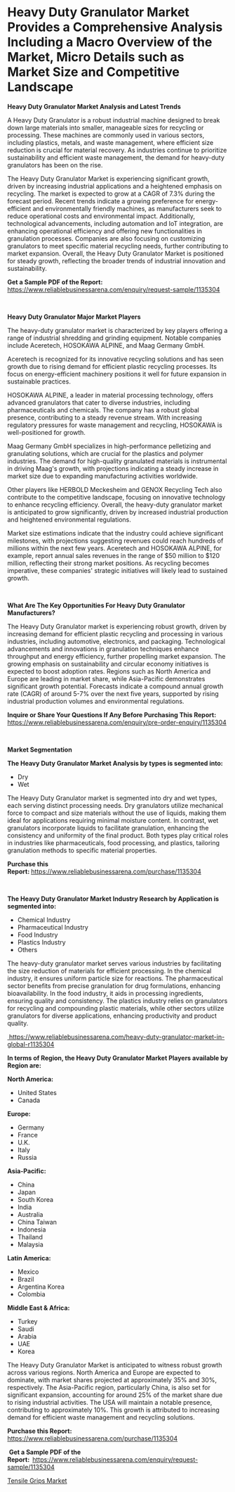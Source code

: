 <p><h1>Heavy Duty Granulator Market Provides a Comprehensive Analysis Including a Macro Overview of the Market, Micro Details such as Market Size and Competitive Landscape</h1></p><p><strong>Heavy Duty Granulator Market Analysis and Latest Trends</strong></p>
<p><p>A Heavy Duty Granulator is a robust industrial machine designed to break down large materials into smaller, manageable sizes for recycling or processing. These machines are commonly used in various sectors, including plastics, metals, and waste management, where efficient size reduction is crucial for material recovery. As industries continue to prioritize sustainability and efficient waste management, the demand for heavy-duty granulators has been on the rise.</p><p>The Heavy Duty Granulator Market is experiencing significant growth, driven by increasing industrial applications and a heightened emphasis on recycling. The market is expected to grow at a CAGR of 7.3% during the forecast period. Recent trends indicate a growing preference for energy-efficient and environmentally friendly machines, as manufacturers seek to reduce operational costs and environmental impact. Additionally, technological advancements, including automation and IoT integration, are enhancing operational efficiency and offering new functionalities in granulation processes. Companies are also focusing on customizing granulators to meet specific material recycling needs, further contributing to market expansion. Overall, the Heavy Duty Granulator Market is positioned for steady growth, reflecting the broader trends of industrial innovation and sustainability.</p></p>
<p><strong>Get a Sample PDF of the Report:&nbsp;</strong> <a href="https://www.reliablebusinessarena.com/enquiry/request-sample/1135304?utm_campaign=2264&utm_medium=2&utm_source=Github&utm_content=ia&utm_term=18022025&utm_id=heavy-duty-granulator">https://www.reliablebusinessarena.com/enquiry/request-sample/1135304</a></p>
<p>&nbsp;</p>
<p><strong>Heavy Duty Granulator Major Market Players</strong></p>
<p><p>The heavy-duty granulator market is characterized by key players offering a range of industrial shredding and grinding equipment. Notable companies include Aceretech, HOSOKAWA ALPINE, and Maag Germany GmbH.</p><p>Aceretech is recognized for its innovative recycling solutions and has seen growth due to rising demand for efficient plastic recycling processes. Its focus on energy-efficient machinery positions it well for future expansion in sustainable practices.</p><p>HOSOKAWA ALPINE, a leader in material processing technology, offers advanced granulators that cater to diverse industries, including pharmaceuticals and chemicals. The company has a robust global presence, contributing to a steady revenue stream. With increasing regulatory pressures for waste management and recycling, HOSOKAWA is well-positioned for growth.</p><p>Maag Germany GmbH specializes in high-performance pelletizing and granulating solutions, which are crucial for the plastics and polymer industries. The demand for high-quality granulated materials is instrumental in driving Maag's growth, with projections indicating a steady increase in market size due to expanding manufacturing activities worldwide.</p><p>Other players like HERBOLD Meckesheim and GENOX Recycling Tech also contribute to the competitive landscape, focusing on innovative technology to enhance recycling efficiency. Overall, the heavy-duty granulator market is anticipated to grow significantly, driven by increased industrial production and heightened environmental regulations.</p><p>Market size estimations indicate that the industry could achieve significant milestones, with projections suggesting revenues could reach hundreds of millions within the next few years. Aceretech and HOSOKAWA ALPINE, for example, report annual sales revenues in the range of $50 million to $120 million, reflecting their strong market positions. As recycling becomes imperative, these companies' strategic initiatives will likely lead to sustained growth.</p></p>
<p>&nbsp;</p>
<p><strong>What Are The Key Opportunities For Heavy Duty Granulator Manufacturers?</strong></p>
<p><p>The Heavy Duty Granulator market is experiencing robust growth, driven by increasing demand for efficient plastic recycling and processing in various industries, including automotive, electronics, and packaging. Technological advancements and innovations in granulation techniques enhance throughput and energy efficiency, further propelling market expansion. The growing emphasis on sustainability and circular economy initiatives is expected to boost adoption rates. Regions such as North America and Europe are leading in market share, while Asia-Pacific demonstrates significant growth potential. Forecasts indicate a compound annual growth rate (CAGR) of around 5-7% over the next five years, supported by rising industrial production volumes and environmental regulations.</p></p>
<p><strong>Inquire or Share Your Questions If Any Before Purchasing This Report:</strong> <a href="https://www.reliablebusinessarena.com/enquiry/pre-order-enquiry/1135304?utm_campaign=2264&utm_medium=2&utm_source=Github&utm_content=ia&utm_term=18022025&utm_id=heavy-duty-granulator">https://www.reliablebusinessarena.com/enquiry/pre-order-enquiry/1135304</a></p>
<p>&nbsp;</p>
<p><strong>Market Segmentation</strong></p>
<p><strong>The Heavy Duty Granulator Market Analysis by types is segmented into:</strong></p>
<p><ul><li>Dry</li><li>Wet</li></ul></p>
<p><p>The Heavy Duty Granulator market is segmented into dry and wet types, each serving distinct processing needs. Dry granulators utilize mechanical force to compact and size materials without the use of liquids, making them ideal for applications requiring minimal moisture content. In contrast, wet granulators incorporate liquids to facilitate granulation, enhancing the consistency and uniformity of the final product. Both types play critical roles in industries like pharmaceuticals, food processing, and plastics, tailoring granulation methods to specific material properties.</p></p>
<p><strong>Purchase this Report:&nbsp;</strong><a href="https://www.reliablebusinessarena.com/purchase/1135304?utm_campaign=2264&utm_medium=2&utm_source=Github&utm_content=ia&utm_term=18022025&utm_id=heavy-duty-granulator">https://www.reliablebusinessarena.com/purchase/1135304</a></p>
<p>&nbsp;</p>
<p><strong>The Heavy Duty Granulator Market Industry Research by Application is segmented into:</strong></p>
<p><ul><li>Chemical Industry</li><li>Pharmaceutical Industry</li><li>Food Industry</li><li>Plastics Industry</li><li>Others</li></ul></p>
<p><p>The heavy-duty granulator market serves various industries by facilitating the size reduction of materials for efficient processing. In the chemical industry, it ensures uniform particle size for reactions. The pharmaceutical sector benefits from precise granulation for drug formulations, enhancing bioavailability. In the food industry, it aids in processing ingredients, ensuring quality and consistency. The plastics industry relies on granulators for recycling and compounding plastic materials, while other sectors utilize granulators for diverse applications, enhancing productivity and product quality.</p></p>
<p><a href="https://www.reliablebusinessarena.com/heavy-duty-granulator-market-in-global-r1135304?utm_campaign=2264&utm_medium=2&utm_source=Github&utm_content=ia&utm_term=18022025&utm_id=heavy-duty-granulator">&nbsp;https://www.reliablebusinessarena.com/heavy-duty-granulator-market-in-global-r1135304</a></p>
<p><strong>In terms of Region, the Heavy Duty Granulator Market Players available by Region are:</strong></p>
<p>
    <p> <strong> North America: </strong>
        <ul>
            <li>United States</li>
            <li>Canada</li>
        </ul>
        </p> 
    <p> <strong> Europe: </strong>
        <ul>
            <li>Germany</li>
            <li>France</li>
            <li>U.K.</li>
            <li>Italy</li>
            <li>Russia</li>
        </ul>
        </p> 
    <p> <strong> Asia-Pacific: </strong>
        <ul>
            <li>China</li>
            <li>Japan</li>
            <li>South Korea</li>
            <li>India</li>
            <li>Australia</li>
            <li>China Taiwan</li>
            <li>Indonesia</li>
            <li>Thailand</li>
            <li>Malaysia</li>
        </ul>
        </p> 
    <p> <strong> Latin America: </strong>
        <ul>
            <li>Mexico</li>
            <li>Brazil</li>
            <li>Argentina Korea</li>
            <li>Colombia</li>
        </ul>
        </p> 
    <p> <strong> Middle East & Africa: </strong>
        <ul>
            <li>Turkey</li>
            <li>Saudi</li>
            <li>Arabia</li>
            <li>UAE</li>
            <li>Korea</li>
        </ul>
    </p>
    </p>
<p><p>The Heavy Duty Granulator Market is anticipated to witness robust growth across various regions. North America and Europe are expected to dominate, with market shares projected at approximately 35% and 30%, respectively. The Asia-Pacific region, particularly China, is also set for significant expansion, accounting for around 25% of the market share due to rising industrial activities. The USA will maintain a notable presence, contributing to approximately 10%. This growth is attributed to increasing demand for efficient waste management and recycling solutions.</p></p>
<p><strong>Purchase this Report: </strong><a href="https://www.reliablebusinessarena.com/purchase/1135304?utm_campaign=2264&utm_medium=2&utm_source=Github&utm_content=ia&utm_term=18022025&utm_id=heavy-duty-granulator">https://www.reliablebusinessarena.com/purchase/1135304</a></p>
<p>&nbsp;<strong>Get a Sample PDF of the Report:&nbsp;&nbsp;</strong><a href="https://www.reliablebusinessarena.com/enquiry/request-sample/1135304?utm_campaign=2264&utm_medium=2&utm_source=Github&utm_content=ia&utm_term=18022025&utm_id=heavy-duty-granulator">https://www.reliablebusinessarena.com/enquiry/request-sample/1135304</a></p>
<p><strong></strong></p>
<p><p><a href="https://github.com/princessbartram3/Market-Research-Report-List-1/blob/main/tensile-grips-market.md?utm_campaign=2264&utm_medium=2&utm_source=Github&utm_content=ia&utm_term=18022025&utm_id=heavy-duty-granulator">Tensile Grips Market</a></p></p>